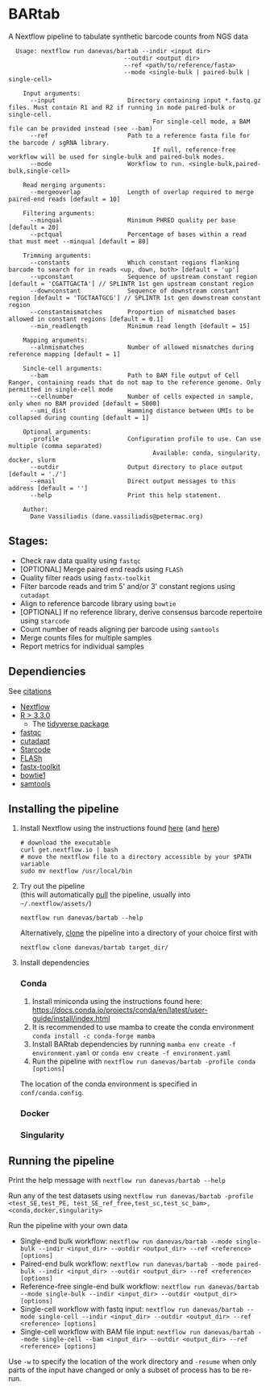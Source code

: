 # BARtab
A Nextflow pipeline to tabulate synthetic barcode counts from NGS data

```
  Usage: nextflow run danevas/bartab --indir <input dir> 
                                --outdir <output dir> 
                                --ref <path/to/reference/fasta> 
                                --mode <single-bulk | paired-bulk | single-cell>

    Input arguments:
      --input                    Directory containing input *.fastq.gz files. Must contain R1 and R2 if running in mode paired-bulk or single-cell.
                                        For single-cell mode, a BAM file can be provided instead (see --bam)
      --ref                      Path to a reference fasta file for the barcode / sgRNA library.
                                        If null, reference-free workflow will be used for single-bulk and paired-bulk modes.
      --mode                     Workflow to run. <single-bulk,paired-bulk,single-cell>

    Read merging arguments:
      --mergeoverlap             Length of overlap required to merge paired-end reads [default = 10]

    Filtering arguments:
      --minqual                  Minimum PHRED quality per base [default = 20]
      --pctqual                  Percentage of bases within a read that must meet --minqual [default = 80]

    Trimming arguments:
      --constants                Which constant regions flanking barcode to search for in reads <up, down, both> [default = 'up']
      --upconstant               Sequence of upstream constant region [default = 'CGATTGACTA'] // SPLINTR 1st gen upstream constant region
      --downconstant             Sequence of downstream constant region [default = 'TGCTAATGCG'] // SPLINTR 1st gen downstream constant region
      --constantmismatches       Proportion of mismatched bases allowed in constant regions [default = 0.1]
      --min_readlength           Minimum read length [default = 15]

    Mapping arguments:
      --alnmismatches            Number of allowed mismatches during reference mapping [default = 1]

    Sincle-cell arguments:
      --bam                      Path to BAM file output of Cell Ranger, containing reads that do not map to the reference genome. Only permitted in single-cell mode
      --cellnumber               Number of cells expected in sample, only when no BAM provided [default = 5000]
      --umi_dist                 Hamming distance between UMIs to be collapsed during counting [default = 1]

    Optional arguments:
      -profile                   Configuration profile to use. Can use multiple (comma separated)
                                        Available: conda, singularity, docker, slurm
      --outdir                   Output directory to place output [default = './']
      --email                    Direct output messages to this address [default = '']
      --help                     Print this help statement.

    Author:
      Dane Vassiliadis (dane.vassiliadis@petermac.org)
```
## Stages:
- Check raw data quality using `fastqc`
- [OPTIONAL] Merge paired end reads using `FLASh`
- Quality filter reads using `fastx-toolkit`
- Filter barcode reads and trim 5' and/or 3' constant regions using `cutadapt`
- Align to reference barcode library using `bowtie`
- [OPTIONAL] If no reference library, derive consensus barcode repertoire using `starcode`
- Count number of reads aligning per barcode using `samtools`
- Merge counts files for multiple samples
- Report metrics for individual samples

## Dependiencies
See [citations](../CITATIONS.md)
* [Nextflow](https://bitbucket.org/snakemake/snakemake)
* [R > 3.3.0](https://www.r-project.org/)
    * The [tidyverse package](https://www.tidyverse.org/)
* [fastqc](https://www.bioinformatics.babraham.ac.uk/projects/fastqc/)
* [cutadapt](https://cutadapt.readthedocs.io/en/stable/installation.html)
* [Starcode](https://github.com/gui11aume/starcode)
* [FLASh](http://ccb.jhu.edu/software/FLASH/)
* [fastx-toolkit](http://hannonlab.cshl.edu/fastx_toolkit/)
* [bowtie1](http://bowtie-bio.sourceforge.net/index.shtml)
* [samtools](http://www.htslib.org/)

## Installing the pipeline
1. Install Nextflow using the instructions found [here](https://www.nextflow.io/docs/latest/getstarted.html) (and [here](https://www.nextflow.io/blog/2021/nextflow-developer-environment.html))
    ```
    # download the executable
    curl get.nextflow.io | bash
    # move the nextflow file to a directory accessible by your $PATH variable
    sudo mv nextflow /usr/local/bin
    ```

2. Try out the pipeline   
    (this will automatically [pull](https://www.nextflow.io/docs/latest/sharing.html#pulling-or-updating-a-project) the pipeline, usually into `~/.nextflow/assets/`)
    ```
    nextflow run danevas/bartab --help
    ```
    Alternatively, [clone](https://www.nextflow.io/docs/latest/sharing.html#cloning-a-project-into-a-folder) the pipeline into a directory of your choice first with
    ```
    nextflow clone danevas/bartab target_dir/
    ```

2. Install dependencies
    ### Conda
    1. Install miniconda using the instructions found here: https://docs.conda.io/projects/conda/en/latest/user-guide/install/index.html 
    3. It is recommended to use mamba to create the conda environment `conda install -c conda-forge mamba`
    4. Install BARtab dependencies by running `mamba env create -f environment.yaml` or `conda env create -f environment.yaml`
    5. Run the pipeline with `nextflow run danevas/bartab -profile conda [options]` 
    
    The location of the conda environment is specified in `conf/conda.config`.

    ### Docker
    
    ### Singularity

## Running the pipeline
Print the help message with `nextflow run danevas/bartab --help`

Run any of the test datasets using `nextflow run danevas/bartab -profile <test_SE,test_PE, test_SE_ref_free,test_sc,test_sc_bam>,<conda,docker,singularity>`

Run the pipeline with your own data
- Single-end bulk workflow: `nextflow run danevas/bartab --mode single-bulk --indir <input_dir> --outdir <output_dir> --ref <reference> [options]`
- Paired-end bulk workflow: `nextflow run danevas/bartab --mode paired-bulk --indir <input_dir> --outdir <output_dir> --ref <reference> [options]`
- Reference-free single-end bulk workflow: `nextflow run danevas/bartab --mode single-bulk --indir <input_dir> --outdir <output_dir> [options]`
- Single-cell workflow with fastq input: `nextflow run danevas/bartab --mode single-cell --indir <input_dir> --outdir <output_dir> --ref <reference> [options]`
- Single-cell workflow with BAM file input: `nextflow run danevas/bartab --mode single-cell --bam <input_dir> --outdir <output_dir> --ref <reference> [options]`

Use `-w` to specify the location of the work directory and `-resume` when only parts of the input have changed or only a subset of process has to be re-run. 